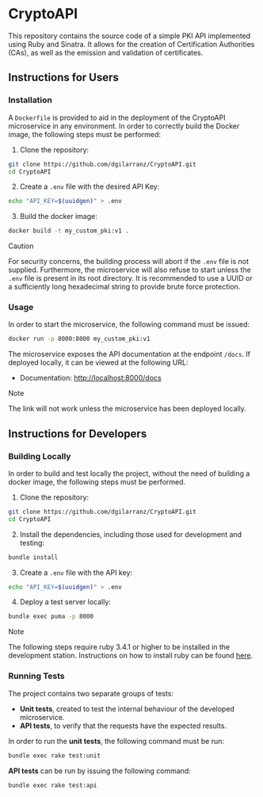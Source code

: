 # CryptoAPI

This repository contains the source code of a simple PKI API implemented using Ruby
and Sinatra. It allows for the creation of Certification Authorities (CAs), as well
as the emission and validation of certificates.

## Instructions for Users

### Installation

A `Dockerfile` is provided to aid in the deployment of the CryptoAPI microservice in
any environment. In order to correctly build the Docker image, the following steps
must be performed:

1. Clone the repository:

```bash
git clone https://github.com/dgilarranz/CryptoAPI.git
cd CryptoAPI
```

2. Create a `.env` file with the desired API Key:

```bash
echo "API_KEY=$(uuidgen)" > .env
```

3. Build the docker image:

```bash
docker build -t my_custom_pki:v1 .
```

> [!CAUTION]
> For security concerns, the building process will abort if the `.env` file is not supplied.
> Furthermore, the microservice will also refuse to start unless the `.env` file is present in
> its root directory. It is recommended to use a UUID or a sufficiently long hexadecimal string
> to provide brute force protection.


### Usage

In order to start the microservice, the following command must be issued:

```bash
docker run -p 8000:8000 my_custom_pki:v1
```

The microservice exposes the API documentation at the endpoint `/docs`. If deployed locally, it
can be viewed at the following URL:

- Documentation: [http://localhost:8000/docs](http://localhost:8000/docs)

> [!NOTE]
> The link will not work unless the microservice has been deployed locally.

## Instructions for Developers

### Building Locally

In order to build and test locally the project, without the need of building a docker image,
the following steps must be performed.

1. Clone the repository:

```bash
git clone https://github.com/dgilarranz/CryptoAPI.git
cd CryptoAPI
```

2. Install the dependencies, including those used for development and testing:

```bash
bundle install
```

3. Create a `.env` file with the API key:

```bash
echo "API_KEY=$(uuidgen)" > .env
```

4. Deploy a test server locally:

```bash
bundle exec puma -p 8000
```

> [!NOTE]
> The following steps require ruby 3.4.1 or higher to be installed in the development station.
> Instructions on how to install ruby can be found [here](https://www.ruby-lang.org/en/documentation/installation/).

### Running Tests

The project contains two separate groups of tests:

- **Unit tests**, created to test the internal behaviour of the developed microservice.
- **API tests**, to verify that the requests have the expected results.

In order to run the **unit tests**, the following command must be run:

```bash
bundle exec rake test:unit
```

**API tests** can be run by issuing the following command:

```bash
bundle exec rake test:api
```
